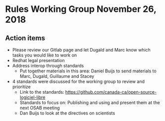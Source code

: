 # Rules Working Group November 26, 2018 

## Action items
* Please review our Gitlab page and let Dugald and Marc know which tasks you would like to work on
* Redhat legal presentation
* Address interop through standards
  * Put together materials in this area: Daniel Buijs to send materials to Marc, Dugald, Guillaume and Stacey 
* 4 standards were discussed for the working group to review and prioritize 
  * Link to the standards: https://github.com/canada-ca/open-source-logiciel-libre
  * Standards to focus on: Publishing and using and present them at the next OSAB meeting
  * Dan Buijs to look at the directives on scientists
